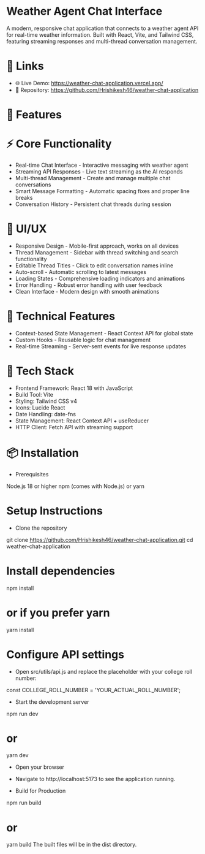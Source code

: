 # Weather Agent Chat Interface

A modern, responsive chat application that connects to a weather agent API for real-time weather information. Built with React, Vite, and Tailwind CSS, featuring streaming responses and multi-thread conversation management.

# 🔗 Links

- 🌐 Live Demo: https://weather-chat-application.vercel.app/
- 📂 Repository: https://github.com/Hrishikesh46/weather-chat-application

# 🌟 Features

# ⚡ Core Functionality

- Real-time Chat Interface - Interactive messaging with weather agent
- Streaming API Responses - Live text streaming as the AI responds
- Multi-thread Management - Create and manage multiple chat conversations
- Smart Message Formatting - Automatic spacing fixes and proper line breaks
- Conversation History - Persistent chat threads during session

# 🎨 UI/UX

- Responsive Design - Mobile-first approach, works on all devices
- Thread Management - Sidebar with thread switching and search functionality
- Editable Thread Titles - Click to edit conversation names inline
- Auto-scroll - Automatic scrolling to latest messages
- Loading States - Comprehensive loading indicators and animations
- Error Handling - Robust error handling with user feedback
- Clean Interface - Modern design with smooth animations

# 🔧 Technical Features

- Context-based State Management - React Context API for global state
- Custom Hooks - Reusable logic for chat management
- Real-time Streaming - Server-sent events for live response updates

# 🚀 Tech Stack

- Frontend Framework: React 18 with JavaScript
- Build Tool: Vite
- Styling: Tailwind CSS v4
- Icons: Lucide React
- Date Handling: date-fns
- State Management: React Context API + useReducer
- HTTP Client: Fetch API with streaming support

# 📦 Installation

- Prerequisites

Node.js 18 or higher
npm (comes with Node.js) or yarn

# Setup Instructions

- Clone the repository

git clone https://github.com/Hrishikesh46/weather-chat-application.git
cd weather-chat-application

# Install dependencies

npm install

# or if you prefer yarn

yarn install

# Configure API settings

- Open src/utils/api.js and replace the placeholder with your college roll number:

const COLLEGE_ROLL_NUMBER = 'YOUR_ACTUAL_ROLL_NUMBER';

- Start the development server

npm run dev

# or

yarn dev

- Open your browser
- Navigate to http://localhost:5173 to see the application running.

- Build for Production

npm run build

# or

yarn build
The built files will be in the dist directory.

